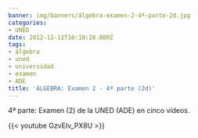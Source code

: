 ```yaml
---
banner: img/banners/álgebra-examen-2-4ª-parte-2d.jpg
categories:
- UNED
date: 2012-12-11T16:10:28.000Z
tags:
- álgebra
- uned
- universidad
- examen
- ADE
title: 'ÁLGEBRA: Examen 2 - 4ª parte (2d)'
---
```


4ª parte: Examen (2) de la UNED (ADE) en cinco vídeos.

{{< youtube GzvEIv_PX8U >}}
